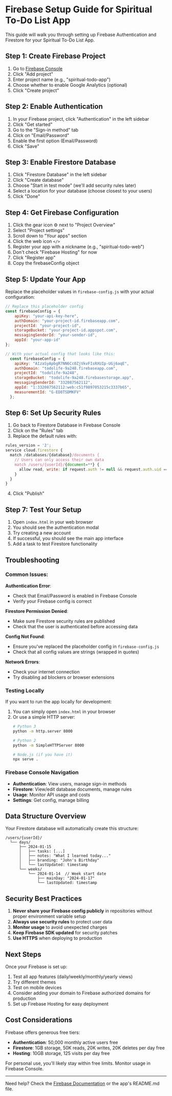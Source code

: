 # Firebase Setup Guide for Spiritual To-Do List App

This guide will walk you through setting up Firebase Authentication and Firestore for your Spiritual To-Do List App.

## Step 1: Create Firebase Project

1. Go to [Firebase Console](https://console.firebase.google.com)
2. Click "Add project"
3. Enter project name (e.g., "spiritual-todo-app")
4. Choose whether to enable Google Analytics (optional)
5. Click "Create project"

## Step 2: Enable Authentication

1. In your Firebase project, click "Authentication" in the left sidebar
2. Click "Get started"
3. Go to the "Sign-in method" tab
4. Click on "Email/Password"
5. Enable the first option (Email/Password)
6. Click "Save"

## Step 3: Enable Firestore Database

1. Click "Firestore Database" in the left sidebar
2. Click "Create database"
3. Choose "Start in test mode" (we'll add security rules later)
4. Select a location for your database (choose closest to your users)
5. Click "Done"

## Step 4: Get Firebase Configuration

1. Click the gear icon ⚙️ next to "Project Overview"
2. Select "Project settings"
3. Scroll down to "Your apps" section
4. Click the web icon `</>`
5. Register your app with a nickname (e.g., "spiritual-todo-web")
6. Don't check "Firebase Hosting" for now
7. Click "Register app"
8. Copy the firebaseConfig object

## Step 5: Update Your App

Replace the placeholder values in `firebase-config.js` with your actual configuration:

```javascript
// Replace this placeholder config
const firebaseConfig = {
    apiKey: "your-api-key-here",
    authDomain: "your-project-id.firebaseapp.com",
    projectId: "your-project-id",
    storageBucket: "your-project-id.appspot.com",
    messagingSenderId: "your-sender-id",
    appId: "your-app-id"
};

// With your actual config that looks like this:
  const firebaseConfig = {
    apiKey: "AIzaSyApbgR7NN6Cc0ZjVkvFIsRXUIp-UGj6aqE",
    authDomain: "todolife-9a248.firebaseapp.com",
    projectId: "todolife-9a248",
    storageBucket: "todolife-9a248.firebasestorage.app",
    messagingSenderId: "332087562112",
    appId: "1:332087562112:web:c51f9897053215c3337b65",
    measurementId: "G-ED8TSDMKFV"
  };
```

## Step 6: Set Up Security Rules

1. Go back to Firestore Database in Firebase Console
2. Click on the "Rules" tab
3. Replace the default rules with:

```javascript
rules_version = '2';
service cloud.firestore {
  match /databases/{database}/documents {
    // Users can only access their own data
    match /users/{userId}/{document=**} {
      allow read, write: if request.auth != null && request.auth.uid == userId;
    }
  }
}
```

4. Click "Publish"

## Step 7: Test Your Setup

1. Open `index.html` in your web browser
2. You should see the authentication modal
3. Try creating a new account
4. If successful, you should see the main app interface
5. Add a task to test Firestore functionality

## Troubleshooting

### Common Issues:

**Authentication Error**: 
- Check that Email/Password is enabled in Firebase Console
- Verify your Firebase config is correct

**Firestore Permission Denied**:
- Make sure Firestore security rules are published
- Check that the user is authenticated before accessing data

**Config Not Found**:
- Ensure you've replaced the placeholder config in `firebase-config.js`
- Check that all config values are strings (wrapped in quotes)

**Network Errors**:
- Check your internet connection
- Try disabling ad blockers or browser extensions

### Testing Locally

If you want to run the app locally for development:

1. You can simply open `index.html` in your browser
2. Or use a simple HTTP server:
   ```bash
   # Python 3
   python -m http.server 8000
   
   # Python 2
   python -m SimpleHTTPServer 8000
   
   # Node.js (if you have it)
   npx serve .
   ```

### Firebase Console Navigation

- **Authentication**: View users, manage sign-in methods
- **Firestore**: View/edit database documents, manage rules
- **Usage**: Monitor API usage and costs
- **Settings**: Get config, manage billing

## Data Structure Overview

Your Firestore database will automatically create this structure:

```
/users/{userId}/
  └── days/
      ├── 2024-01-15
      │   ├── tasks: [...]
      │   ├── notes: "What I learned today..."
      │   ├── branding: "John's Birthday"
      │   └── lastUpdated: timestamp
      └── weeks/
          └── 2024-01-14  // Week start date
              ├── mainDay: "2024-01-17"
              └── lastUpdated: timestamp
```

## Security Best Practices

1. **Never share your Firebase config publicly** in repositories without proper environment variable setup
2. **Always use security rules** to protect user data
3. **Monitor usage** to avoid unexpected charges
4. **Keep Firebase SDK updated** for security patches
5. **Use HTTPS** when deploying to production

## Next Steps

Once your Firebase is set up:

1. Test all app features (daily/weekly/monthly/yearly views)
2. Try different themes
3. Test on mobile devices
4. Consider adding your domain to Firebase authorized domains for production
5. Set up Firebase Hosting for easy deployment

## Cost Considerations

Firebase offers generous free tiers:

- **Authentication**: 50,000 monthly active users free
- **Firestore**: 1GB storage, 50K reads, 20K writes, 20K deletes per day free
- **Hosting**: 10GB storage, 125 visits per day free

For personal use, you'll likely stay within free limits. Monitor usage in Firebase Console.

---

Need help? Check the [Firebase Documentation](https://firebase.google.com/docs) or the app's README.md file.
